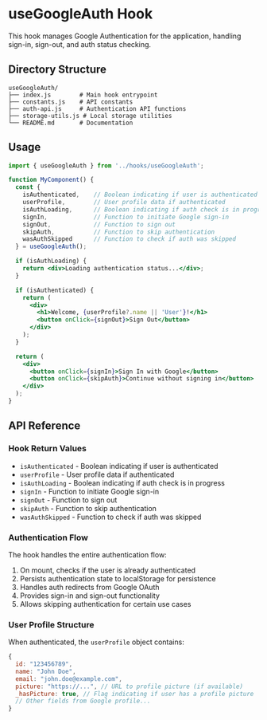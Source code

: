 # useGoogleAuth Hook

This hook manages Google Authentication for the application, handling sign-in, sign-out, and auth status checking.

## Directory Structure

```
useGoogleAuth/
├── index.js        # Main hook entrypoint
├── constants.js    # API constants
├── auth-api.js     # Authentication API functions
├── storage-utils.js # Local storage utilities
└── README.md       # Documentation
```

## Usage

```jsx
import { useGoogleAuth } from '../hooks/useGoogleAuth';

function MyComponent() {
  const {
    isAuthenticated,    // Boolean indicating if user is authenticated
    userProfile,        // User profile data if authenticated
    isAuthLoading,      // Boolean indicating if auth check is in progress
    signIn,             // Function to initiate Google sign-in
    signOut,            // Function to sign out
    skipAuth,           // Function to skip authentication
    wasAuthSkipped      // Function to check if auth was skipped
  } = useGoogleAuth();

  if (isAuthLoading) {
    return <div>Loading authentication status...</div>;
  }

  if (isAuthenticated) {
    return (
      <div>
        <h1>Welcome, {userProfile?.name || 'User'}!</h1>
        <button onClick={signOut}>Sign Out</button>
      </div>
    );
  }

  return (
    <div>
      <button onClick={signIn}>Sign In with Google</button>
      <button onClick={skipAuth}>Continue without signing in</button>
    </div>
  );
}
```

## API Reference

### Hook Return Values

- `isAuthenticated` - Boolean indicating if user is authenticated
- `userProfile` - User profile data if authenticated
- `isAuthLoading` - Boolean indicating if auth check is in progress
- `signIn` - Function to initiate Google sign-in
- `signOut` - Function to sign out
- `skipAuth` - Function to skip authentication
- `wasAuthSkipped` - Function to check if auth was skipped

### Authentication Flow

The hook handles the entire authentication flow:

1. On mount, checks if the user is already authenticated
2. Persists authentication state to localStorage for persistence
3. Handles auth redirects from Google OAuth
4. Provides sign-in and sign-out functionality
5. Allows skipping authentication for certain use cases

### User Profile Structure

When authenticated, the `userProfile` object contains:

```js
{
  id: "123456789",
  name: "John Doe",
  email: "john.doe@example.com",
  picture: "https://...", // URL to profile picture (if available)
  _hasPicture: true, // Flag indicating if user has a profile picture
  // Other fields from Google profile...
}
``` 